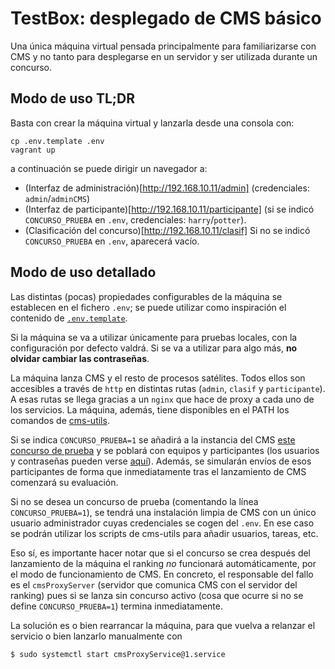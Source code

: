 # TestBox: desplegado de CMS básico

Una única máquina virtual pensada principalmente para familiarizarse
con CMS y no tanto para desplegarse en un servidor y ser utilizada durante
un concurso.

## Modo de uso TL;DR

Basta con crear la máquina virtual y lanzarla desde una consola con:

```shell
cp .env.template .env
vagrant up
```

a continuación se puede dirigir un navegador a:

- (Interfaz de administración)[http://192.168.10.11/admin] (credenciales: `admin`/`adminCMS`)
- (Interfaz de participante)[http://192.168.10.11/participante] (si se indicó `CONCURSO_PRUEBA` en `.env`, credenciales: `harry`/`potter`).
- (Clasificación del concurso)[http://192.168.10.11/clasif] Si no se indicó
`CONCURSO_PRUEBA` en `.env`, aparecerá vacío.

## Modo de uso detallado

Las distintas (pocas) propiedades configurables de la máquina se establecen
en el fichero `.env`; se puede utilizar como inspiración el contenido de
[`.env.template`](.env.template).

Si la máquina se va a utilizar únicamente para pruebas locales, con la
configuración por defecto valdrá. Si se va a utilizar para algo más,
**no olvidar cambiar las contraseñas**.

La máquina lanza CMS y el resto de procesos satélites. Todos ellos son accesibles a través de `http` en distintas rutas (`admin`, `clasif` y `participante`). A esas
rutas se llega gracias a un `nginx` que hace de proxy a cada uno de
los servicios. La máquina, además, tiene disponibles en el PATH los comandos de
[cms-utils](https://github.com/olimpiada-informatica/cms-utils).

Si se indica `CONCURSO_PRUEBA=1` se añadirá a la instancia del CMS
[este concurso de prueba](https://github.com/olimpiada-informatica/cms-ejemplo-concurso)
y se poblará con equipos y participantes (los usuarios y contraseñas
pueden verse [aquí](https://docs.google.com/spreadsheets/d/1DNZ4kaNdbEPauDCkgZ28x01FDKPuLsbMpns1tRb0k-o/)).
Además, se simularán envíos de esos participantes de forma que inmediatamente
tras el lanzamiento de CMS comenzará su evaluación.

Si no se desea un concurso de prueba (comentando la línea `CONCURSO_PRUEBA=1`),
se tendrá una instalación limpia de CMS con
un único usuario administrador cuyas credenciales se cogen del `.env`. En ese caso
se podrán utilizar los scripts de cms-utils para añadir usuarios, tareas, etc.

Eso sí, es importante hacer notar que si el concurso se crea después del lanzamiento
de la máquina el ranking *no* funcionará automáticamente, por el modo de funcionamiento
de CMS. En concreto, el responsable del fallo es el `cmsProxyServer` (servidor que comunica
CMS con el servidor del ranking) pues si se lanza sin concurso activo (cosa
que ocurre si no se define `CONCURSO_PRUEBA=1`) termina inmediatamente.

La solución es o bien rearrancar la máquina, para que vuelva a relanzar el servicio o bien
lanzarlo manualmente con

```bash
$ sudo systemctl start cmsProxyService@1.service
```